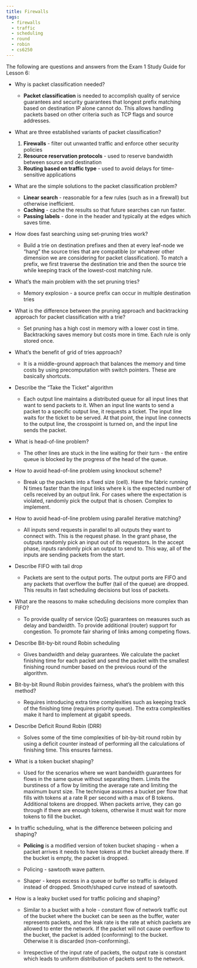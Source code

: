 ```yaml
---
title: Firewalls
tags:
  - firewalls
  - traffic
  - scheduling
  - round
  - robin
  - cs6250
---
```


The following are questions and answers from the Exam 1 Study Guide for Lesson
6:

- Why is packet classification needed?

  - **Packet classification** is needed to accomplish quality of service
    guarantees and security guarantees that longest prefix matching based on
    destination IP alone cannot do. This allows handling packets based on other
    criteria such as TCP flags and source addresses.

- What are three established variants of packet classification?

  1. **Firewalls** - filter out unwanted traffic and enforce other security
     policies
  2. **Resource reservation protocols** - used to reserve bandwidth between
     source and destination
  3. **Routing based on traffic type** - used to avoid delays for time-sensitive
     applications

- What are the simple solutions to the packet classification problem?

  - **Linear search** - reasonable for a few rules (such as in a firewall) but
    otherwise inefficient.
  - **Caching** - cache the results so that future searches can run faster.
  - **Passing labels** - done in the header and typically at the edges which
    saves time.

- How does fast searching using set-pruning tries work?

  - Build a trie on destination prefixes and then at every leaf-node we “hang”
    the source tries that are compatible (or whatever other dimension we are
    considering for packet classification). To match a prefix, we first traverse
    the destination trie and then the source trie while keeping track of the
    lowest-cost matching rule.

- What’s the main problem with the set pruning tries?

  - Memory explosion - a source prefix can occur in multiple destination tries

- What is the difference between the pruning approach and backtracking approach
  for packet classification with a trie?

  - Set pruning has a high cost in memory with a lower cost in time.
    Backtracking saves memory but costs more in time. Each rule is only stored
    once.

- What’s the benefit of grid of tries approach?

  - It is a middle-ground approach that balances the memory and time costs by
    using precomputation with switch pointers. These are basically shortcuts.

- Describe the “Take the Ticket” algorithm

  - Each output line maintains a distributed queue for all input lines that want
    to send packets to it. When an input line wants to send a packet to a
    specific output line, it requests a ticket. The input line waits for the
    ticket to be served. At that point, the input line connects to the output
    line, the crosspoint is turned on, and the input line sends the packet.

- What is head-of-line problem?

  - The other lines are stuck in the line waiting for their turn - the entire
    queue is blocked by the progress of the head of the queue.

- How to avoid head-of-line problem using knockout scheme?

  - Break up the packets into a fixed size (cell). Have the fabric running N
    times faster than the input links where k is the expected number of cells
    received by an output link. For cases where the expectation is violated,
    randomly pick the output that is chosen. Complex to implement.

- How to avoid head-of-line problem using parallel iterative matching?

  - All inputs send requests in parallel to all outputs they want to connect
    with. This is the request phase. In the grant phase, the outputs randomly
    pick an input out of its requestors. In the accept phase, inputs randomly
    pick an output to send to. This way, all of the inputs are sending packets
    from the start.

- Describe FIFO with tail drop

  - Packets are sent to the output ports. The output ports are FIFO and any
    packets that overflow the buffer (tail of the queue) are dropped. This
    results in fast scheduling decisions but loss of packets.

- What are the reasons to make scheduling decisions more complex than FIFO?

  - To provide quality of service (QoS) guarantees on measures such as delay and
    bandwidth. To provide additional (router) support for congestion. To promote
    fair sharing of links among competing flows.

- Describe Bit-by-bit round Robin scheduling

  - Gives bandwidth and delay guarantees. We calculate the packet finishing time
    for each packet and send the packet with the smallest finishing round number
    based on the previous round of the algorithm.

- Bit-by-bit Round Robin provides fairness, what’s the problem with this method?

  - Requires introducing extra time complexities such as keeping track of the
    finishing time (requires priority queue). The extra complexities make it
    hard to implement at gigabit speeds.

- Describe Deficit Round Robin (DRR)

  - Solves some of the time complexities of bit-by-bit round robin by using a
    deficit counter instead of performing all the calculations of finishing
    time. This ensures fairness.

- What is a token bucket shaping?

  - Used for the scenarios where we want bandwidth guarantees for flows in the
    same queue without separating them. Limits the burstiness of a flow by
    limiting the average rate and limiting the maximum burst size. The technique
    assumes a bucket per flow that fills with tokens at a rate R per second with
    a max of B tokens. Additional tokens are dropped. When packets arrive, they
    can go through if there are enough tokens, otherwise it must wait for more
    tokens to fill the bucket.

- In traffic scheduling, what is the difference between policing and shaping?

  - **Policing** is a modified version of token bucket shaping - when a packet
    arrives it needs to have tokens at the bucket already there. If the bucket
    is empty, the packet is dropped.

  - Policing - sawtooth wave pattern.
  - Shaper - keeps excess in a queue or buffer so traffic is delayed instead of
    dropped. Smooth/shaped curve instead of sawtooth.

- How is a leaky bucket used for traffic policing and shaping?

  - Similar to a bucket with a hole - constant flow of network traffic out of
    the bucket where the bucket can be seen as the buffer, water represents
    packets, and the leak rate is the rate at which packets are allowed to enter
    the network. If the packet will not cause overflow to the bucket, the packet
    is added (conforming) to the bucket. Otherwise it is discarded
    (non-conforming).

  - Irrespective of the input rate of packets, the output rate is constant which
    leads to uniform distribution of packets sent to the network.
